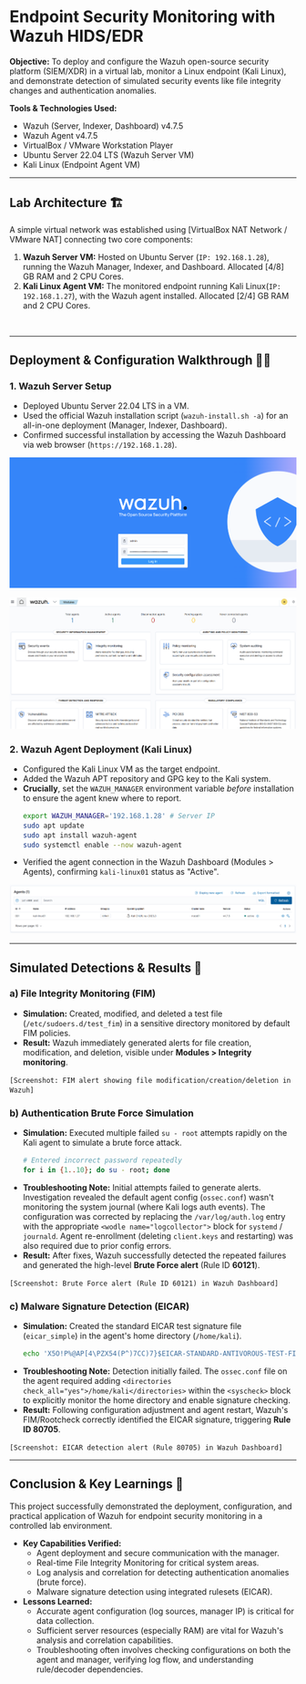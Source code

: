 # Endpoint Security Monitoring with Wazuh HIDS/EDR

**Objective:** To deploy and configure the Wazuh open-source security platform (SIEM/XDR) in a virtual lab, monitor a Linux endpoint (Kali Linux), and demonstrate detection of simulated security events like file integrity changes and authentication anomalies.

**Tools & Technologies Used:**
* Wazuh (Server, Indexer, Dashboard) v4.7.5
* Wazuh Agent v4.7.5
* VirtualBox / VMware Workstation Player
* Ubuntu Server 22.04 LTS (Wazuh Server VM)
* Kali Linux (Endpoint Agent VM)

---

## Lab Architecture 🏗️

A simple virtual network was established using [VirtualBox NAT Network / VMware NAT] connecting two core components:

1.  **Wazuh Server VM:** Hosted on Ubuntu Server (`IP: 192.168.1.28`), running the Wazuh Manager, Indexer, and Dashboard. Allocated [4/8] GB RAM and 2 CPU Cores.
2.  **Kali Linux Agent VM:** The monitored endpoint running Kali Linux(`IP: 192.168.1.27`), with the Wazuh agent installed. Allocated [2/4] GB RAM and 2 CPU Cores.

``
``

---

## Deployment & Configuration Walkthrough 🚶‍♂️

### 1. Wazuh Server Setup
* Deployed Ubuntu Server 22.04 LTS in a VM.
* Used the official Wazuh installation script (`wazuh-install.sh -a`) for an all-in-one deployment (Manager, Indexer, Dashboard).
* Confirmed successful installation by accessing the Wazuh Dashboard via web browser (`https://192.168.1.28`).

![Screenshot: Wazuh Dashboard Login Page](images/Screenshot1.png)

![Screenshot: Wazuh Dashboard Login Page](images/Screenshot2.png)

### 2. Wazuh Agent Deployment (Kali Linux)
* Configured the Kali Linux VM as the target endpoint.
* Added the Wazuh APT repository and GPG key to the Kali system.
* **Crucially**, set the `WAZUH_MANAGER` environment variable *before* installation to ensure the agent knew where to report.
    ```bash
    export WAZUH_MANAGER='192.168.1.28' # Server IP
    sudo apt update
    sudo apt install wazuh-agent
    sudo systemctl enable --now wazuh-agent
    ```
* Verified the agent connection in the Wazuh Dashboard (Modules > Agents), confirming `kali-linux01` status as "Active".

![Screenshot: Wazuh Agents view showing 'kali-linux01' as Active](images/Screenshot3.png)

---

## Simulated Detections & Results 🎯

### a) File Integrity Monitoring (FIM)
* **Simulation:** Created, modified, and deleted a test file (`/etc/sudoers.d/test_fim`) in a sensitive directory monitored by default FIM policies.
* **Result:** Wazuh immediately generated alerts for file creation, modification, and deletion, visible under **Modules > Integrity monitoring**.

`[Screenshot: FIM alert showing file modification/creation/deletion in Wazuh]`

### b) Authentication Brute Force Simulation
* **Simulation:** Executed multiple failed `su - root` attempts rapidly on the Kali agent to simulate a brute force attack.
    ```bash
    # Entered incorrect password repeatedly
    for i in {1..10}; do su - root; done
    ```
* **Troubleshooting Note:** Initial attempts failed to generate alerts. Investigation revealed the default agent config (`ossec.conf`) wasn't monitoring the system journal (where Kali logs auth events). The configuration was corrected by replacing the `/var/log/auth.log` entry with the appropriate `<wodle name="logcollector">` block for `systemd` / `journald`. Agent re-enrollment (deleting `client.keys` and restarting) was also required due to prior config errors.
* **Result:** After fixes, Wazuh successfully detected the repeated failures and generated the high-level **Brute Force alert** (Rule ID **60121**).

`[Screenshot: Brute Force alert (Rule ID 60121) in Wazuh Dashboard]`

### c) Malware Signature Detection (EICAR)
* **Simulation:** Created the standard EICAR test signature file (`eicar_simple`) in the agent's home directory (`/home/kali`).
    ```bash
    echo 'X5O!P%@AP[4\PZX54(P^)7CC)7}$EICAR-STANDARD-ANTIVOROUS-TEST-FILE!$H+H*' > ~/eicar_simple
    ```
* **Troubleshooting Note:** Detection initially failed. The `ossec.conf` file on the agent required adding `<directories check_all="yes">/home/kali</directories>` within the `<syscheck>` block to explicitly monitor the home directory and enable signature checking.
* **Result:** Following configuration adjustment and agent restart, Wazuh's FIM/Rootcheck correctly identified the EICAR signature, triggering **Rule ID 80705**.

`[Screenshot: EICAR detection alert (Rule 80705) in Wazuh Dashboard]`

---

## Conclusion & Key Learnings 📝

This project successfully demonstrated the deployment, configuration, and practical application of Wazuh for endpoint security monitoring in a controlled lab environment.

* **Key Capabilities Verified:**
    * Agent deployment and secure communication with the manager.
    * Real-time File Integrity Monitoring for critical system areas.
    * Log analysis and correlation for detecting authentication anomalies (brute force).
    * Malware signature detection using integrated rulesets (EICAR).
* **Lessons Learned:**
    * Accurate agent configuration (log sources, manager IP) is critical for data collection.
    * Sufficient server resources (especially RAM) are vital for Wazuh's analysis and correlation capabilities.
    * Troubleshooting often involves checking configurations on both the agent and manager, verifying log flow, and understanding rule/decoder dependencies.
